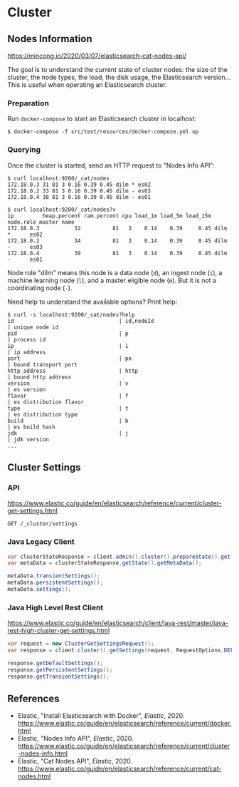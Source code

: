 # Cluster

## Nodes Information

<https://mincong.io/2020/03/07/elasticsearch-cat-nodes-api/>

The goal is to understand the current state of cluster nodes: the size of the
cluster, the node types, the load, the disk usage, the Elasticsearch version...
This is useful when operating an Elasticsearch cluster.

### Preparation

Run `docker-compose` to start an Elasticsearch cluster in localhost:

```
$ docker-compose -f src/test/resources/docker-compose.yml up
```

### Querying

Once the cluster is started, send an HTTP request to "Nodes Info API":

```
$ curl localhost:9200/_cat/nodes
172.18.0.3 31 81 3 0.16 0.39 0.45 dilm * es02
172.18.0.2 33 81 3 0.16 0.39 0.45 dilm - es03
172.18.0.4 38 81 3 0.16 0.39 0.45 dilm - es01
```

```
$ curl localhost:9200/_cat/nodes?v
ip         heap.percent ram.percent cpu load_1m load_5m load_15m node.role master name
172.18.0.3           32          81   3    0.14    0.39     0.45 dilm      *      es02
172.18.0.2           34          81   3    0.14    0.39     0.45 dilm      -      es03
172.18.0.4           39          81   3    0.14    0.39     0.45 dilm      -      es01
```

Node role "dilm" means this node is a data node (`d`), an ingest node (`i`), a machine learning
node (`l`), and a master eligible node (`m`). But it is not a coordinating node (`-`).

Need help to understand the available options? Print help:

```
$ curl -s localhost:9200/_cat/nodes?help
id                                 | id,nodeId                                   | unique node id
pid                                | p                                           | process id
ip                                 | i                                           | ip address
port                               | po                                          | bound transport port
http_address                       | http                                        | bound http address
version                            | v                                           | es version
flavor                             | f                                           | es distribution flavor
type                               | t                                           | es distribution type
build                              | b                                           | es build hash
jdk                                | j                                           | jdk version
...
```

## Cluster Settings

### API

<https://www.elastic.co/guide/en/elasticsearch/reference/current/cluster-get-settings.html>

```
GET /_cluster/settings
```

### Java Legacy Client

```java
var clusterStateResponse = client.admin().cluster().prepareState().get();
var metaData = clusterStateResponse.getState().getMetaData();

metaData.transientSettings();
metaData.persistentSettings();
metaData.settings();
```

### Java High Level Rest Client

<https://www.elastic.co/guide/en/elasticsearch/client/java-rest/master/java-rest-high-cluster-get-settings.html>

```java
var request = new ClusterGetSettingsRequest();
var response = client.cluster().getSettings(request, RequestOptions.DEFAULT);

response.getDefaultSettings();
response.getPersistentSettings();
response.getTransientSettings();
```

## References

- Elastic, "Install Elasticsearch with Docker", _Elastic_, 2020.
  <https://www.elastic.co/guide/en/elasticsearch/reference/current/docker.html>
- Elastic, "Nodes Info API", _Elastic_, 2020.
  <https://www.elastic.co/guide/en/elasticsearch/reference/current/cluster-nodes-info.html>
- Elastic, "Cat Nodes API", _Elastic_, 2020.
  <https://www.elastic.co/guide/en/elasticsearch/reference/current/cat-nodes.html>
